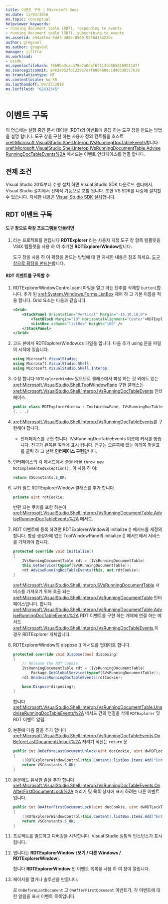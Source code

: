 ```yaml
---
title: 이벤트 구독 | Microsoft Docs
ms.date: 11/04/2016
ms.topic: conceptual
helpviewer_keywords:
- running document table (RDT), responding to events
- running document table (RDT), subscribing to events
ms.assetid: e94a4fea-94df-488e-8560-9538413422bc
author: gregvanl
ms.author: gregvanl
manager: jillfra
ms.workload:
- vssdk
ms.openlocfilehash: 70b0be3caca70e7a0dbf6f113cb5658169011d7f
ms.sourcegitcommit: 94b3a052fb1229c7e7f8804b09c1d403385c7630
ms.translationtype: MT
ms.contentlocale: ko-KR
ms.lasthandoff: 04/23/2019
ms.locfileid: "62432345"
---
```

# <a name="subscribing-to-an-event"></a>이벤트 구독
이 연습에는 실행 중인 문서 테이블 (RDT)의 이벤트에 응답 하는 도구 창을 만드는 방법을 설명 합니다. 도구 창을 구현 하는 사용자 정의 컨트롤을 호스트 <xref:Microsoft.VisualStudio.Shell.Interop.IVsRunningDocTableEvents>합니다. <xref:Microsoft.VisualStudio.Shell.Interop.IVsRunningDocumentTable.AdviseRunningDocTableEvents%2A> 메서드는 이벤트 인터페이스를 연결 합니다.

## <a name="prerequisites"></a>전제 조건
 Visual Studio 2015부터 수행 설치 하면 Visual Studio SDK 다운로드 센터에서. Visual Studio 설치에서 선택적 기능으로 포함 됩니다. 또한 VS SDK를 나중에 설치할 수 있습니다. 자세한 내용은 [Visual Studio SDK 설치](../extensibility/installing-the-visual-studio-sdk.md)합니다.

## <a name="subscribing-to-rdt-events"></a>RDT 이벤트 구독

#### <a name="to-create-an-extension-with-a-tool-window"></a>도구 창으로 확장 프로그램을 만들려면

1. 라는 프로젝트를 만듭니다 **RDTExplorer** 라는 사용자 지정 도구 창 항목 템플릿을 VSIX 템플릿을 사용 하 여 추가한 **RDTExplorerWindow**합니다.

     도구 창을 사용 하 여 확장을 만드는 방법에 대 한 자세한 내용은 참조 하세요. [도구 창으로 확장을 만드는](../extensibility/creating-an-extension-with-a-tool-window.md)합니다.

#### <a name="to-subscribe-to-rdt-events"></a>RDT 이벤트를 구독할 수

1. RDTExplorerWindowControl.xaml 파일을 열고 라는 단추를 삭제할 `button1`합니다. 추가 된 <xref:System.Windows.Forms.ListBox> 제어 하 고 기본 이름을 적용 합니다. Grid 요소는 다음과 같습니다.

    ```xml
    <Grid>
        <StackPanel Orientation="Vertical" Margin="-10,10,10,0">
            <TextBlock Margin="10" HorizontalAlignment="Center">RDTExplorerWindow</TextBlock>
            <ListBox x:Name="listBox" Height="100" />
        </StackPanel>
    </Grid>
    ```

2. 코드 뷰에서 RDTExplorerWindow.cs 파일을 엽니다. 다음 추가 using 문을 파일의 시작에 있습니다.

    ```csharp
    using Microsoft.VisualStudio;
    using Microsoft.VisualStudio.Shell;
    using Microsoft.VisualStudio.Shell.Interop;
    ```

3. 수정 합니다 `RDTExplorerWindow` 있으므로 클래스에서 파생 하는 것 외에도 있는 <xref:Microsoft.VisualStudio.Shell.ToolWindowPane> 구현 클래스는 <xref:Microsoft.VisualStudio.Shell.Interop.IVsRunningDocTableEvents> 인터페이스.

    ```csharp
    public class RDTExplorerWindow : ToolWindowPane, IVsRunningDocTableEvents
    {. . .}
    ```

4. <xref:Microsoft.VisualStudio.Shell.Interop.IVsRunningDocTableEvents>를 구현해야 합니다.

    - 인터페이스를 구현 합니다. IVsRunningDocTableEvents 이름에 커서를 놓습니다. 전구가 왼쪽된 여백에 표시 됩니다. 전구는 오른쪽에 있는 아래쪽 화살표를 클릭 하 고 선택 **인터페이스 구현**합니다.

5. 인터페이스의 각 메서드에서 줄을 바꿀 `throw new NotImplementedException();` 이 사용 하 여:

    ```csharp
    return VSConstants.S_OK;
    ```

6. 쿠키 필드 RDTExplorerWindow 클래스를 추가 합니다.

    ```csharp
    private uint rdtCookie;
    ```

     반환 되는 쿠키를 포함 하는이 <xref:Microsoft.VisualStudio.Shell.Interop.IVsRunningDocumentTable.AdviseRunningDocTableEvents%2A> 메서드.

7. RDT 이벤트에 등록 하려면 RDTExplorerWindow의 initialize () 메서드를 재정의 합니다. 항상 생성자에 없는 ToolWindowPane의 initialize () 메서드에서 서비스를 가져와야 합니다.

    ```csharp
    protected override void Initialize()
    {
        IVsRunningDocumentTable rdt = (IVsRunningDocumentTable)
        this.GetService(typeof(SVsRunningDocumentTable));
        rdt.AdviseRunningDocTableEvents(this, out rdtCookie);
    }
    ```

     <xref:Microsoft.VisualStudio.Shell.Interop.SVsRunningDocumentTable> 서비스를 가져오기 위해 호출 되는 <xref:Microsoft.VisualStudio.Shell.Interop.IVsRunningDocumentTable> 인터페이스입니다. 합니다 <xref:Microsoft.VisualStudio.Shell.Interop.IVsRunningDocumentTable.AdviseRunningDocTableEvents%2A> RDT 이벤트를 구현 하는 개체에 연결 하는 메서드 <xref:Microsoft.VisualStudio.Shell.Interop.IVsRunningDocTableEvents>,이 경우 RDTExplorer 개체입니다.

8. RDTExplorerWindow의 dispose () 메서드를 업데이트 합니다.

    ```csharp
    protected override void Dispose(bool disposing)
    {
        // Release the RDT cookie.
        IVsRunningDocumentTable rdt = (IVsRunningDocumentTable)
            Package.GetGlobalService(typeof(SVsRunningDocumentTable));
        rdt.UnadviseRunningDocTableEvents(rdtCookie);

        base.Dispose(disposing);
    }
    ```

     합니다 <xref:Microsoft.VisualStudio.Shell.Interop.IVsRunningDocumentTable.UnadviseRunningDocTableEvents%2A> 메서드 간의 연결을 삭제 `RDTExplorer` 및 RDT 이벤트 알림.

9. 본문에 다음 줄을 추가 합니다 <xref:Microsoft.VisualStudio.Shell.Interop.IVsRunningDocTableEvents.OnBeforeLastDocumentUnlock%2A> 처리기 직전는 `return` 문.

    ```csharp
    public int OnBeforeLastDocumentUnlock(uint docCookie, uint dwRDTLockType, uint dwReadLocksRemaining, uint dwEditLocksRemaining)
    {
        ((RDTExplorerWindowControl)this.Content).listBox.Items.Add("Entering OnBeforeLastDocumentUnlock");
        return VSConstants.S_OK;
    }
    ```

10. 본문에도 유사한 줄을 추가 합니다 <xref:Microsoft.VisualStudio.Shell.Interop.IVsRunningDocTableEvents.OnAfterFirstDocumentLock%2A> 처리기 및 목록 상자에 표시 하려는 다른 이벤트입니다.

    ```csharp
    public int OnAfterFirstDocumentLock(uint docCookie, uint dwRDTLockType, uint dwReadLocksRemaining, uint dwEditLocksRemaining)
    {
        ((RDTExplorerWindowControl)this.Content).listBox.Items.Add("Entering OnAfterFirstDocumentLock");
        return VSConstants.S_OK;
    }
    ```

11. 프로젝트를 빌드하고 디버깅을 시작합니다. Visual Studio 실험적 인스턴스가 표시 됩니다.

12. 엽니다는 **RDTExplorerWindow** (**보기 / 다른 Windows / RDTExplorerWindow**).

     합니다 **RDTExplorerWindow** 빈 이벤트 목록을 사용 하 여 창이 열립니다.

13. 페이지를 열거나 솔루션을 만듭니다.

     로 `OnBeforeLastDocument` 고 `OnAfterFirstDocument` 이벤트가, 각 이벤트에 대 한 알림을 표시 이벤트 목록입니다.